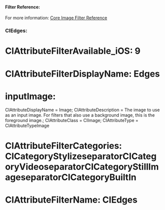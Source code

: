 #### Filter Reference:
For more information: [Core Image Filter Reference](https://developer.apple.com/library/archive/documentation/GraphicsImaging/Reference/CoreImageFilterReference/index.html)

### CIEdges:
# CIAttributeFilterAvailable_iOS: 9
# CIAttributeFilterDisplayName: Edges
# inputImage:
CIAttributeDisplayName = Image;
CIAttributeDescription = The image to use as an input image. For filters that also use a background image, this is the foreground image.;
CIAttributeClass = CIImage;
CIAttributeType = CIAttributeTypeImage
# CIAttributeFilterCategories: CICategoryStylizeseparatorCICategoryVideoseparatorCICategoryStillImageseparatorCICategoryBuiltIn
# CIAttributeFilterName: CIEdges
